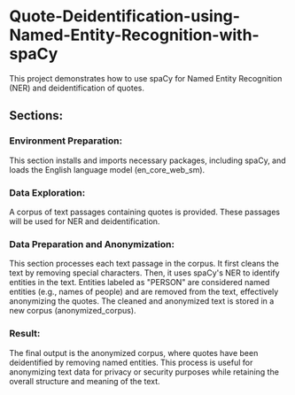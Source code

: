 # Quote-Deidentification-using-Named-Entity-Recognition-with-spaCy
This project demonstrates how to use spaCy for Named Entity Recognition (NER) and deidentification of quotes.

## Sections:

### Environment Preparation: 
This section installs and imports necessary packages, including spaCy, and loads the English language model (en_core_web_sm).

### Data Exploration:
A corpus of text passages containing quotes is provided. These passages will be used for NER and deidentification.

### Data Preparation and Anonymization: 
This section processes each text passage in the corpus. It first cleans the text by removing special characters. 
Then, it uses spaCy's NER to identify entities in the text. Entities labeled as "PERSON" are considered named entities (e.g., names of people) and are removed from the text, 
effectively anonymizing the quotes. The cleaned and anonymized text is stored in a new corpus (anonymized_corpus).

### Result:
The final output is the anonymized corpus, where quotes have been deidentified by removing named entities. 
This process is useful for anonymizing text data for privacy or security purposes while retaining the overall structure and meaning of the text.
